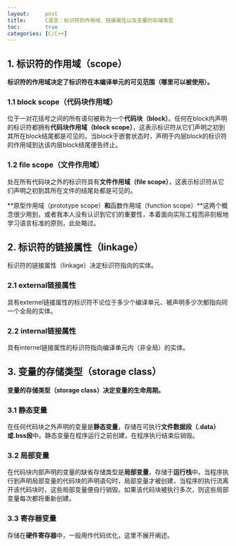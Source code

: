 ```yaml
---
layout:     post
title:      C语言：标识符的作用域、链接属性以及变量的存储类型
toc:        true
categories: [C/C++]
---
```

## 1. 标识符的作用域（scope）
**标识符的作用域决定了标识符在本编译单元的可见范围（哪里可以被使用）。**
### 1.1 block scope（代码块作用域）
位于一对花括号之间的所有语句被称为一个**代码块（block）**。任何在block内声明的标识符都拥有**代码块作用域（block scope）**，这表示标识符从它们声明之初到其所在block结尾都是可见的。当block于嵌套状态时，声明于内层block的标识符的作用域到达该内层block结尾便告终止。
### 1.2 file scope（文件作用域）
处在所有代码块之外的标识符具有**文件作用域（file scope）**，这表示标识符从它们声明之初到其所在文件的结尾处都是可见的。

**原型作用域（prototype scope）**和**函数作用域（function scope）**这两个概念很少用到，或者我本人没有认识到它们的重要性，本着面向实际工程而非刻板地学习语言标准的原则，此处略过。

## 2. 标识符的链接属性（linkage）
标识符的链接属性（linkage）决定标识符指向的实体。
### 2.1 external链接属性
具有externel链接属性的标识符不论位于多少个编译单元、被声明多少次都指向同一个全局的实体。
### 2.2 internal链接属性
具有internel链接属性的标识符指向编译单元内（非全局）的实体。

## 3. 变量的存储类型（storage class）
**变量的存储类型（storage class）决定变量的生命周期。**
### 3.1 静态变量
在任何代码块之外声明的变量是**静态变量**，存储在可执行**文件数据段（.data）或.bss段**中。静态变量在程序运行之前创建，在程序执行结束后销毁。
### 3.2 局部变量
在代码块内部声明的变量的缺省存储类型是**局部变量**，存储于**运行栈**中。当程序执行到声明局部变量的代码块的声明语句时，局部变量才被创建，当程序的执行流离开该代码块时，这些局部变量便自行销毁。如果该代码块被执行多次，则这些局部变量每次都将重新创建。
### 3.3 寄存器变量
存储在**硬件寄存器**中，一般用作代码优化，这里不展开阐述。